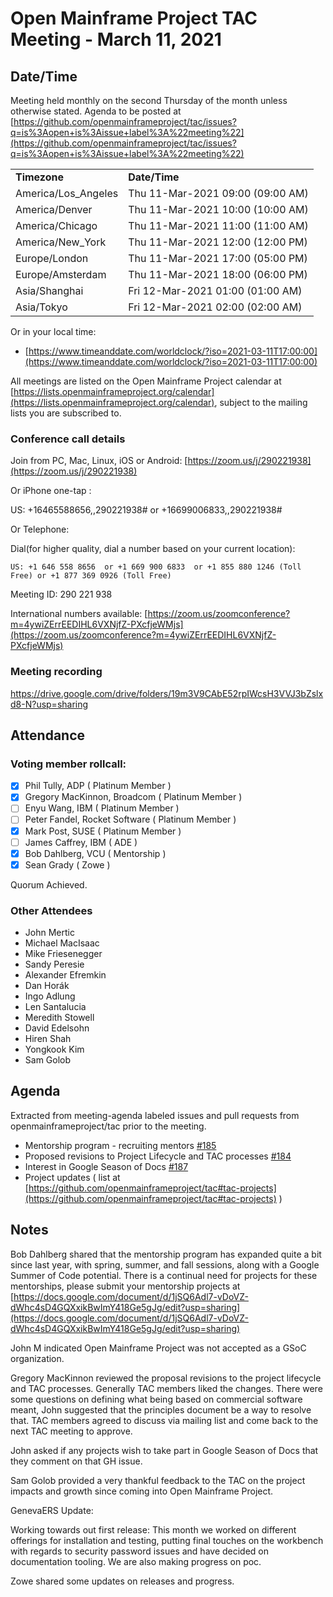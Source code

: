 # Open Mainframe Project TAC Meeting - March 11, 2021


## Date/Time

Meeting held monthly on the second Thursday of the month unless otherwise stated. Agenda to be posted at [https://github.com/openmainframeproject/tac/issues?q=is%3Aopen+is%3Aissue+label%3A%22meeting%22](https://github.com/openmainframeproject/tac/issues?q=is%3Aopen+is%3Aissue+label%3A%22meeting%22)


<table>
  <tr>
   <td><strong>Timezone</strong>
   </td>
   <td><strong>Date/Time</strong>
   </td>
  </tr>
  <tr>
   <td>America/Los_Angeles
   </td>
   <td>Thu 11-Mar-2021 09:00 (09:00 AM)
   </td>
  </tr>
  <tr>
   <td>America/Denver
   </td>
   <td>Thu 11-Mar-2021 10:00 (10:00 AM)
   </td>
  </tr>
  <tr>
   <td>America/Chicago
   </td>
   <td>Thu 11-Mar-2021 11:00 (11:00 AM)
   </td>
  </tr>
  <tr>
   <td>America/New_York
   </td>
   <td>Thu 11-Mar-2021 12:00 (12:00 PM)
   </td>
  </tr>
  <tr>
   <td>Europe/London
   </td>
   <td>Thu 11-Mar-2021 17:00 (05:00 PM)
   </td>
  </tr>
  <tr>
   <td>Europe/Amsterdam
   </td>
   <td>Thu 11-Mar-2021 18:00 (06:00 PM)
   </td>
  </tr>
  <tr>
   <td>Asia/Shanghai
   </td>
   <td>Fri 12-Mar-2021 01:00 (01:00 AM)
   </td>
  </tr>
  <tr>
   <td>Asia/Tokyo
   </td>
   <td>Fri 12-Mar-2021 02:00 (02:00 AM)
   </td>
  </tr>
</table>

Or in your local time:

*   [https://www.timeanddate.com/worldclock/?iso=2021-03-11T17:00:00](https://www.timeanddate.com/worldclock/?iso=2021-03-11T17:00:00)

All meetings are listed on the Open Mainframe Project calendar at [https://lists.openmainframeproject.org/calendar](https://lists.openmainframeproject.org/calendar), subject to the mailing lists you are subscribed to.

### Conference call details

Join from PC, Mac, Linux, iOS or Android: [https://zoom.us/j/290221938](https://zoom.us/j/290221938)

Or iPhone one-tap :

US: +16465588656,,290221938# or +16699006833,,290221938#

Or Telephone:

Dial(for higher quality, dial a number based on your current location):


```
US: +1 646 558 8656  or +1 669 900 6833  or +1 855 880 1246 (Toll Free) or +1 877 369 0926 (Toll Free)
```

Meeting ID: 290 221 938

International numbers available: [https://zoom.us/zoomconference?m=4ywiZErrEEDIHL6VXNjfZ-PXcfjeWMjs](https://zoom.us/zoomconference?m=4ywiZErrEEDIHL6VXNjfZ-PXcfjeWMjs)


### Meeting recording

https://drive.google.com/drive/folders/19m3V9CAbE52rpIWcsH3VVJ3bZslxd8-N?usp=sharing

## Attendance

### Voting member rollcall:

- [X] Phil Tully, ADP ( Platinum Member )
- [X] Gregory MacKinnon, Broadcom ( Platinum Member )
- [ ] Enyu Wang, IBM ( Platinum Member )
- [ ] Peter Fandel, Rocket Software ( Platinum Member )
- [X] Mark Post, SUSE ( Platinum Member )
- [ ] James Caffrey, IBM ( ADE )
- [X] Bob Dahlberg, VCU ( Mentorship )
- [X] Sean Grady ( Zowe )

Quorum Achieved.

### Other Attendees

- John Mertic
- Michael MacIsaac
- Mike Friesenegger
- Sandy Peresie
- Alexander Efremkin
- Dan Horák
- Ingo Adlung
- Len Santalucia
- Meredith Stowell
- David Edelsohn
- Hiren Shah
- Yongkook Kim
- Sam Golob

## Agenda

Extracted from meeting-agenda labeled issues and pull requests from openmainframeproject/tac prior to the meeting.

*   Mentorship program - recruiting mentors [#185](https://github.com/openmainframeproject/tac/issues/185)
*   Proposed revisions to Project Lifecycle and TAC processes [#184](https://github.com/openmainframeproject/tac/pull/184)
*   Interest in Google Season of Docs [#187](https://github.com/openmainframeproject/tac/issues/187)
*   Project updates ( list at [https://github.com/openmainframeproject/tac#tac-projects](https://github.com/openmainframeproject/tac#tac-projects) )

## Notes

Bob Dahlberg shared that the mentorship program has expanded quite a bit since last year, with spring, summer, and fall sessions, along with a Google Summer of Code potential. There is a continual need for projects for these mentorships, please submit your mentorship projects at [https://docs.google.com/document/d/1jSQ6Adl7-vDoVZ-dWhc4sD4GQXxikBwImY418Ge5gJg/edit?usp=sharing](https://docs.google.com/document/d/1jSQ6Adl7-vDoVZ-dWhc4sD4GQXxikBwImY418Ge5gJg/edit?usp=sharing)

John M indicated Open Mainframe Project was not accepted as a GSoC organization.

Gregory MacKinnon reviewed the proposal revisions to the project lifecycle and TAC processes. Generally TAC members liked the changes. There were some questions on defining what being based on commercial software meant, John suggested that the principles document be a way to resolve that. TAC members agreed to discuss via mailing list and come back to the next TAC meeting to approve.

John asked if any projects wish to take part in Google Season of Docs that they comment on that GH issue.

Sam Golob provided a very thankful feedback to the TAC on the project impacts and growth since coming into Open Mainframe Project.

GenevaERS Update:

Working towards out first release: This month we worked on different offerings for installation and testing, putting final touches on the workbench with regards to security password issues and have decided on documentation tooling.  We are also making progress on poc.

Zowe shared some updates on releases and progress.
